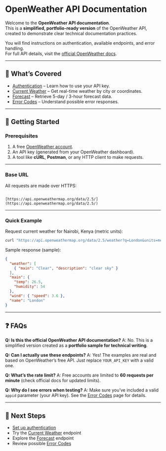 # OpenWeather API Documentation

Welcome to the **OpenWeather API documentation**.  
This is a **simplified, portfolio-ready version** of the OpenWeather API, created to demonstrate clear technical documentation practices.  

You will find instructions on authentication, available endpoints, and error handling.  
For full API details, visit the [official OpenWeather docs](https://openweathermap.org/api).

---

## 📌 What’s Covered
- [Authentication](authentication.md) – Learn how to use your API key.
- [Current Weather](current-weather.md) – Get real-time weather by city or coordinates.
- [Forecast](forecast.md) – Retrieve 5-day / 3-hour forecast data.
- [Error Codes](errors.md) – Understand possible error responses.

---

## 🚀 Getting Started

### Prerequisites
1. A free [OpenWeather account](https://home.openweathermap.org/users/sign_up).  
2. An API key (generated from your OpenWeather dashboard).  
3. A tool like **cURL**, **Postman**, or any HTTP client to make requests.  

---

### Base URL
All requests are made over HTTPS:
```

[https://api.openweathermap.org/data/2.5/](https://api.openweathermap.org/data/2.5/)

````

---

### Quick Example

Request current weather for Nairobi, Kenya (metric units):

```bash
curl "https://api.openweathermap.org/data/2.5/weather?q=London&units=metric&appid=YOUR_API_KEY"
````

Sample response (sample):

```json
{
  "weather": [
    { "main": "Clear", "description": "clear sky" }
  ],
  "main": {
    "temp": 26.5,
    "humidity": 54
  },
  "wind": { "speed": 3.6 },
  "name": "London"
}
```

---

## ❓ FAQs

**Q: Is this the official OpenWeather API documentation?**
A: No. This is a simplified version created as a **portfolio sample for technical writing**.

**Q: Can I actually use these endpoints?**
A: Yes! The examples are real and based on OpenWeather’s free API. Just replace `YOUR_API_KEY` with a valid one.

**Q: What’s the rate limit?**
A: Free accounts are limited to **60 requests per minute** (check official docs for updated limits).

**Q: Why do I see errors when testing?**
A: Make sure you’ve included a valid `appid` parameter (your API key). See the [Error Codes](errors.md) page for details.

---

## 📖 Next Steps

* [Set up authentication](authentication.md)
* Try the [Current Weather](current-weather.md) endpoint
* Explore the [Forecast](forecast.md) endpoint
* Review possible [Error Codes](errors.md)
